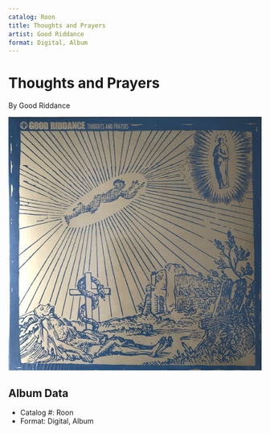 ```yaml
---
catalog: Roon
title: Thoughts and Prayers
artist: Good Riddance
format: Digital, Album
---
```


# Thoughts and Prayers

By Good Riddance

![](../../assets/albumcovers/Good_Riddance-Thoughts_and_Prayers.png)

## Album Data

- Catalog #: Roon
- Format: Digital, Album

